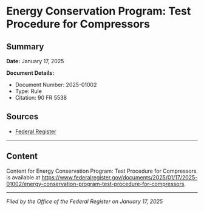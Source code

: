 # Energy Conservation Program: Test Procedure for Compressors

## Summary

**Date:** January 17, 2025

**Document Details:**
- Document Number: 2025-01002
- Type: Rule
- Citation: 90 FR 5538

## Sources
- [Federal Register](https://www.federalregister.gov/documents/2025/01/17/2025-01002/energy-conservation-program-test-procedure-for-compressors)

---

## Content

Content for Energy Conservation Program: Test Procedure for Compressors is available at https://www.federalregister.gov/documents/2025/01/17/2025-01002/energy-conservation-program-test-procedure-for-compressors.

---

*Filed by the Office of the Federal Register on January 17, 2025*
